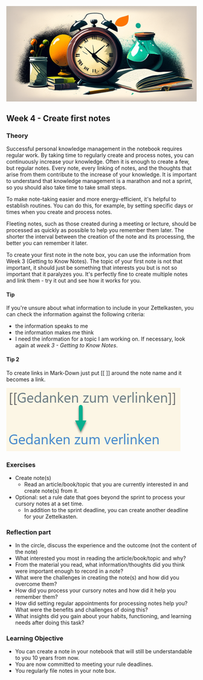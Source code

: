 ![Flüchtige Notizen](images/woche4.png)

## Week 4 - Create first notes

### Theory

Successful personal knowledge management in the notebook requires regular work. By taking time to regularly create and process notes, you can continuously increase your knowledge. Often it is enough to create a few, but regular notes. Every note, every linking of notes, and the thoughts that arise from them contribute to the increase of your knowledge. It is important to understand that knowledge management is a marathon and not a sprint, so you should also take time to take small steps.

To make note-taking easier and more energy-efficient, it's helpful to establish routines. You can do this, for example, by setting specific days or times when you create and process notes.

Fleeting notes, such as those created during a meeting or lecture, should be processed as quickly as possible to help you remember them later. The shorter the interval between the creation of the note and its processing, the better you can remember it later.

To create your first note in the note box, you can use the information from Week 3 (Getting to Know Notes). The topic of your first note is not that important, it should just be something that interests you but is not so important that it paralyzes you. It's perfectly fine to create multiple notes and link them - try it out and see how it works for you.


#### Tip
If you're unsure about what information to include in your Zettelkasten, you can check the information against the following criteria:
- the information speaks to me
- the information makes me think
- I need the information for a topic I am working on.
If necessary, look again at _week 3 - Getting to Know Notes_.

#### Tip 2
To create links in Mark-Down just put \[\[ \]\] around the note name and it becomes a link.

![Create links](images/links-erstellen.png)


### Exercises
- Create note(s)
	- Read an article/book/topic that you are currently interested in and create note(s) from it.
- Optional: set a rule date that goes beyond the sprint to process your cursory notes at a set time.
	- In addition to the sprint deadline, you can create another deadline for your Zettelkasten.


### Reflection part
- In the circle, discuss the experience and the outcome (not the content of the note)
- What interested you most in reading the article/book/topic and why?
- From the material you read, what information/thoughts did you think were important enough to record in a note?
- What were the challenges in creating the note(s) and how did you overcome them?
- How did you process your cursory notes and how did it help you remember them?
- How did setting regular appointments for processing notes help you? What were the benefits and challenges of doing this?
- What insights did you gain about your habits, functioning, and learning needs after doing this task?


### Learning Objective
- You can create a note in your notebook that will still be understandable to you 10 years from now.
- You are now committed to meeting your rule deadlines.
- You regularly file notes in your note box.
